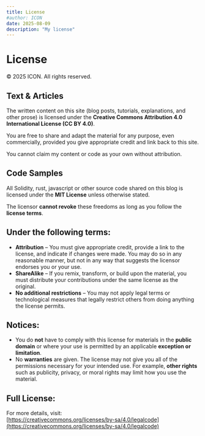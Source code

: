 ```yaml
---
title: License
#author: ICON
date: 2025-08-09
description: "My license"
---
```


# License

© 2025 ICON. All rights reserved.

## Text & Articles
The written content on this site (blog posts, tutorials, explanations, and other prose) is licensed under the **Creative Commons Attribution 4.0 International License (CC BY 4.0)**.
  
You are free to share and adapt the material for any purpose, even commercially, provided you give appropriate credit and link back to this site.

You cannot claim my content or code as your own without attribution.

## Code Samples
All Solidity, rust, javascript or other source code shared on this blog is licensed under the **MIT License** unless otherwise stated.

The licensor **cannot revoke** these freedoms as long as you follow the **license terms**.

## Under the following terms:
- **Attribution** – You must give appropriate credit, provide a link to the license, and indicate if changes were made. You may do so in any reasonable manner, but not in any way that suggests the licensor endorses you or your use.
- **ShareAlike** – If you remix, transform, or build upon the material, you must distribute your contributions under the same license as the original.
- **No additional restrictions** – You may not apply legal terms or technological measures that legally restrict others from doing anything the license permits.

## Notices:
- You do **not** have to comply with this license for materials in the **public domain** or where your use is permitted by an applicable **exception or limitation**.
- No **warranties** are given. The license may not give you all of the permissions necessary for your intended use. For example, **other rights** such as publicity, privacy, or moral rights may limit how you use the material.

## Full License:
For more details, visit:  
[https://creativecommons.org/licenses/by-sa/4.0/legalcode](https://creativecommons.org/licenses/by-sa/4.0/legalcode)
